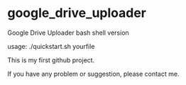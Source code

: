 google_drive_uploader
=====================

Google Drive Uploader bash shell version

usage: ./quickstart.sh yourfile

This is my first github project.

If you have any problem or suggestion, please contact me.
